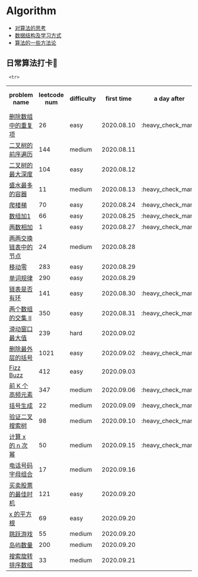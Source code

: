 # Algorithm
* [对算法的思考](https://github.com/islongfei/Algorithm/blob/master/thinking.md)    
* [数据结构及学习方式](https://github.com/islongfei/Algorithm/blob/master/summary/data-structure.md) 
* [算法的一些方法论](https://github.com/islongfei/Algorithm/blob/master/summary/methodology.md)  

## 日常算法打卡:pencil:

<table >
  <tr>
    <th>problem name</th>
    <th>leetcode num</th>
    <th>difficulty</th>
    <th>first time</th>
    <th>a day after</th>
    <th>a week after</th>
    <th>before ms</th>
  </tr>
  
  <tr>
    <td> <a href="https://github.com/islongfei/Algorithm/blob/master/src/com/longfei/easy/RemoveDuplicates26.java">删除数组中的重复项</a> </td>
    <td>26</td>
    <td>easy</td>
    <td>2020.08.10</td>
    <td>:heavy_check_mark:</td>
    <td>1118</td>
    <td></td>
  </tr>  
  
   <tr>
    <td> <a href="https://github.com/islongfei/Algorithm/blob/master/src/com/longfei/medium/PreorderTraversal144.java">二叉树的前序遍历</a> </td>
    <td>144</td>
    <td>medium</td>
    <td>2020.08.11</td>
    <td></td>
    <td></td>
    <td></td>
  </tr>
  
  <tr>
    <td> <a href="https://github.com/islongfei/Algorithm/blob/master/src/com/longfei/easy/MaxBinaryTreeDepth104.java">二叉树的最大深度 </a> </td>
    <td>104</td>
    <td>easy</td>
    <td>2020.08.12</td>
    <td></td>
    <td></td>
    <td></td>
  </tr>
  
  <tr>
    <td> <a href="https://github.com/islongfei/Algorithm/blob/master/src/com/longfei/medium/MaxArea11.java">盛水最多的容器 </a> </td>
    <td>11</td>
    <td>medium</td>
    <td>2020.08.13</td>
    <td>:heavy_check_mark:</td>
    <td></td>
    <td></td>
  </tr>
  
  
   <tr>
    <td> <a href="https://github.com/islongfei/Algorithm/blob/master/src/com/longfei/easy/ClimbStairs70.java">爬楼梯 </a> </td>
    <td>70</td>
    <td>easy</td>
    <td>2020.08.24</td>
    <td>:heavy_check_mark:</td>
    <td></td>
    <td></td>
  </tr>  
  
   <tr>
    <td> <a href="https://github.com/islongfei/Algorithm/blob/master/src/com/longfei/easy/PlusOne66.java">数组加1 </a> </td>
    <td>66</td>
    <td>easy</td>
    <td>2020.08.25</td>
    <td>:heavy_check_mark:</td>
    <td></td>
    <td></td>
  </tr>  
  
   <tr>
    <td> <a href="https://github.com/islongfei/Algorithm/blob/master/src/com/longfei/easy/TwoSum1.java">两数相加 </a> </td>
    <td>1</td>
    <td>easy</td>
    <td>2020.08.27</td>
    <td>:heavy_check_mark:</td>
    <td></td>
    <td></td>
  </tr>
  
   <tr>
    <td> <a href="https://github.com/islongfei/Algorithm/blob/master/src/com/longfei/medium/SwapPairs24.java">两两交换链表中的节点 </a> </td>
    <td>24</td>
    <td>medium</td>
    <td>2020.08.28</td>
    <td></td>
    <td></td>
    <td></td>
  </tr>
  
   <tr>
    <td> <a href="https://github.com/islongfei/Algorithm/blob/master/src/com/longfei/easy/MoveZeroes283.java">移动零 </a> </td>
    <td>283</td>
    <td>easy</td>
    <td>2020.08.29</td>
    <td></td>
    <td></td>
    <td></td>
  </tr> 
  
  <tr>
    <td> <a href="https://github.com/islongfei/Algorithm/blob/master/src/com/longfei/easy/WordPattern290.java">单词规律 </a> </td>
    <td>290</td>
    <td>easy</td>
    <td>2020.08.29</td>
    <td></td>
    <td></td>
    <td></td>
  </tr>  
  
  <tr>
    <td> <a href="https://github.com/islongfei/Algorithm/blob/master/src/com/longfei/easy/LinkedListHasCycle141.java">链表是否有环 </a> </td>
    <td>141</td>
    <td>easy</td>
    <td>2020.08.30</td>
    <td>:heavy_check_mark:</td>
    <td></td>
    <td></td>
  </tr>  

  <tr>
    <td> <a href="https://github.com/islongfei/Algorithm/blob/master/src/com/longfei/easy/Intersect350.java">两个数组的交集 II </a> </td>
    <td>350</td>
    <td>easy</td>
    <td>2020.08.31</td>
    <td>:heavy_check_mark:</td>
    <td></td>
    <td></td>
  </tr>  
  
   <tr>
    <td> <a href="https://github.com/islongfei/Algorithm/blob/master/src/com/longfei/hard/MaxSlidingWindow239.java">滑动窗口最大值</a> </td>
    <td>239</td>
    <td>hard</td>
    <td>2020.09.02</td>
    <td></td>
    <td></td>
    <td></td>
  </tr>  
  
   <tr>
    <td> <a href="https://github.com/islongfei/Algorithm/blob/master/src/com/longfei/easy/RemoveOuterParentheses1021.java">删除最外层的括号 </a> </td>
    <td>1021</td>
    <td>easy</td>
    <td>2020.09.02</td>
    <td>:heavy_check_mark:</td>
    <td></td>
    <td></td>
  </tr>  
  
  <tr>
    <td> <a href="https://github.com/islongfei/Algorithm/blob/master/src/com/longfei/easy/FizzBuzz412.java">Fizz Buzz </a> </td>
    <td>412</td>
    <td>easy</td>
    <td>2020.09.03</td>
    <td></td>
    <td></td>
    <td></td>
  </tr>  
  
   <tr>
    <td> <a href="https://github.com/islongfei/Algorithm/blob/master/src/com/longfei/medium/TopKFrequent347.java">前 K 个高频元素</a> </td>
    <td>347</td>
    <td>medium</td>
    <td>2020.09.06</td>
    <td>:heavy_check_mark:</td>
    <td></td>
    <td></td>
  </tr>

  <tr>
    <td> <a href="https://github.com/islongfei/Algorithm/blob/master/src/com/longfei/medium/GenerateParenthesis22.java">括号生成</a> </td>
    <td>22</td>
    <td>medium</td>
    <td>2020.09.09</td>
    <td>:heavy_check_mark:</td>
    <td></td>
    <td></td>
  </tr>  
  
   <tr>
    <td> <a href="https://github.com/islongfei/Algorithm/blob/master/src/com/longfei/medium/IsValidBST98.java">验证二叉搜索树</a> </td>
    <td>98</td>
    <td>medium</td>
    <td>2020.09.10</td>
    <td>:heavy_check_mark:</td>
    <td></td>
    <td></td>
  </tr>  
  
   <tr>
    <td> <a href="https://github.com/islongfei/Algorithm/blob/master/src/com/longfei/medium/MyPow50.java">计算 x 的 n 次幂</a> </td>
    <td>50</td>
    <td>medium</td>
    <td>2020.09.15</td>
    <td>:heavy_check_mark:</td>
    <td></td>
    <td></td>
  </tr>
  
   <tr>
    <td> <a href="https://github.com/islongfei/Algorithm/blob/master/src/com/longfei/medium/LetterCombinations17.java">电话号码字母组合</a> </td>
    <td>17</td>
    <td>medium</td>
    <td>2020.09.16</td>
    <td></td>
    <td></td>
    <td></td>
  </tr>  
  
   <tr>
    <td> <a href="https://github.com/islongfei/Algorithm/blob/master/src/com/longfei/easy/MaxProfit121.java">买卖股票的最佳时机</a> </td>
    <td>121</td>
    <td>easy</td>
    <td>2020.09.20</td>
    <td></td>
    <td></td>
    <td></td>
  </tr>
  
  
   <tr>
    <td> <a href="https://github.com/islongfei/Algorithm/blob/master/src/com/longfei/easy/MySqrt69.java">x 的平方根</a> </td>
    <td>69</td>
    <td>easy</td>
    <td>2020.09.20</td>
    <td></td>
    <td></td>
    <td></td>
  </tr>
  
  
     <tr>
  <td> <a href="https://github.com/islongfei/Algorithm/blob/master/src/com/longfei/medium/CanJump55.java">跳跃游戏</a> </td>
    <td>55</td>
    <td>medium</td>
    <td>2020.09.20</td>
    <td></td>
    <td></td>
    <td></td>
  </tr>
  
  
   <tr>
    <td> <a href="https://github.com/islongfei/Algorithm/blob/master/src/com/longfei/medium/NumIslands200.java">岛屿数量</a> </td>
    <td>200</td>
    <td>medium</td>
    <td>2020.09.20</td>
    <td></td>
    <td></td>
    <td></td>
  </tr>
  
   <tr>
    <td> <a href="https://github.com/islongfei/Algorithm/blob/master/src/com/longfei/medium/Search33.java">搜索旋转排序数组</a> </td>
    <td>33</td>
    <td>medium</td>
    <td>2020.09.21</td>
    <td></td>
    <td></td>
    <td></td>
  </tr>

</table>  


